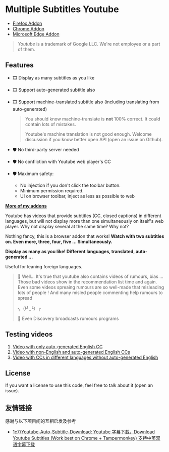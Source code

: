 # Multiple Subtitles Youtube

- [Firefox Addon](https://addons.mozilla.org/firefox/addon/multi-subsitles-youtube/)
- [Chrome Addon](https://chrome.google.com/webstore/detail/multi-subsitles-youtube/iofkfippgombbpmcndmjdkdmmmchpill)
- [Microsoft Edge Addon](https://microsoftedge.microsoft.com/addons/detail/multi-subsitles-youtube/pkojclencdfmabjffabidjcmemkjiich)

> *Youtube* is a trademark of Google LLC. We're not employee or a part of them.

## Features

- 🎞️ Display as many subtitles as you like
- 🎞️ Support auto-generated subtitle also
- 🎞️ Support machine-translated subtitle also (including translating from auto-generated)
  
  > You should know machine-translate is **not** 100% correct. It could contain lots of mistakes.
  > 
  > Youtube's machine translation is not good enough. Welcome discussion if you know better open API (open an issue on Github).
- 🛡️ No third-party server needed
- 🛡️ No confliction with Youtube web player's CC
- 🛡️ Maximum safety:
  - No injection if you don't click the toolbar button.
  - Minimum permission required.
  - UI on browser toolbar, inject as less as possible to web

[**More of my addons**]( https://garywill.github.io )

Youtube has videos that provide subtitles (CC, closed captions) in different languages, but will not display more than one simultaneously on itself's web player. Why not display several at the same time? Why not? 

Nothing fancy, this is a browser addon that works! **Watch with two subtitles on. Even more, three, four, five ... Simultaneously.**

**Display as many as you like! Different languages, translated, auto-generated ...**

Useful for leaning foreign languages.

> 💬 Well... It's true that youtube also contains videos of rumours, bias ... Those bad videos show in the recommendation list time and again. Even some videos spreaing rumours are so well-made that misleading lots of people ! And many misled people commenting help rumours to spread
> 
> 
> ╮（!╯_╰）╭
> 
> 
> 💬 Even Discovery broadcasts rumours programs

## Testing videos

1. [Video with only auto-generated English CC](https://www.youtube.com/watch?v=hn5BkviAyvQ)
2. [Video with non-English and auto-generated English CCs](https://www.youtube.com/watch?v=M0k5AfBnIQs)
3. [Video with CCs in different languages without auto-generated English](https://www.youtube.com/watch?v=otjvUz7qKXc)

## License

If you want a license to use this code, feel free to talk about it (open an issue).

## 友情链接

感谢与以下项目间的互相启发及参考

- [1c7/Youtube-Auto-Subtitle-Download: Youtube 字幕下载，Download Youtube Subtitles (Work best on Chrome + Tampermonkey) 支持中英双语字幕下载](https://github.com/1c7/Youtube-Auto-Subtitle-Download)
